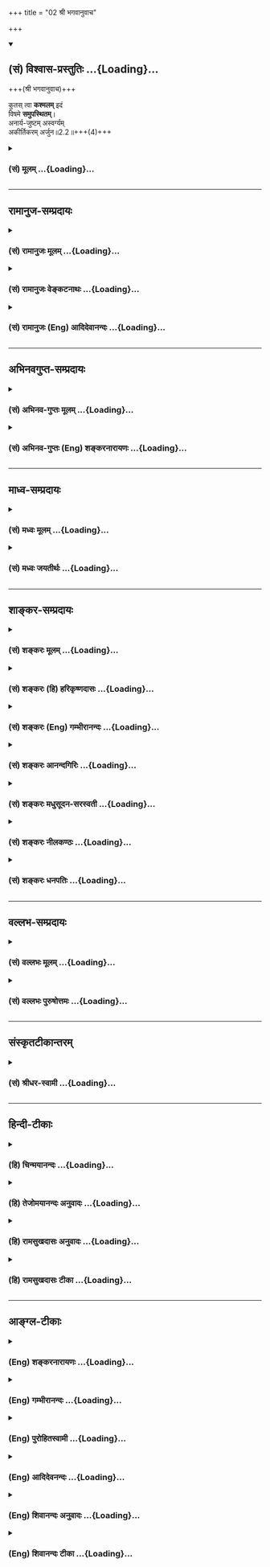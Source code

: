 +++
title = "02 श्री भगवानुवाच"

+++
<div class="js_include" newlevelforh1="2" title="(सं) विश्वास-प्रस्तुतिः" unfilled url="/mahAbhAratam/shlokashaH/06-bhIShma-parva/03-bhagavad-gItA-parva/saMskRtam/vishvAsa-prastutiH/02_sAnkhya-yogaH_sarva-/02_shrI_bhagavAnuvAc.md">
<details open><summary><h2>(सं) विश्वास-प्रस्तुतिः ...{Loading}...</h2></summary>

+++(श्री भगवानुवाच)+++


कुतस् त्वा **कश्मलम्** इदं  
विषमे **समुपस्थितम्**।  
अनार्य-जुष्टम् अस्वर्ग्यम्  
अकीर्तिकरम् अर्जुन॥2.2॥+++(4)+++
</details>
</div>
<div class="js_include collapsed" newlevelforh1="3" title="(सं) मूलम्" unfilled url="/mahAbhAratam/shlokashaH/06-bhIShma-parva/03-bhagavad-gItA-parva/saMskRtam/mUlam/02_sAnkhya-yogaH_sarva-/02_shrI_bhagavAnuvAc.md">
<details><summary><h3>(सं) मूलम् ...{Loading}...</h3></summary>

श्री भगवानुवाच  
कुतस्त्वा कश्मलमिदं विषमे समुपस्थितम्।  
अनार्यजुष्टमस्वर्ग्यमकीर्तिकरमर्जुन।।2.2।।
</details>
</div>


_________________
## रामानुज-सम्प्रदायः
<div class="js_include collapsed" newlevelforh1="3" title="(सं) रामानुजः मूलम्" unfilled url="/mahAbhAratam/shlokashaH/06-bhIShma-parva/03-bhagavad-gItA-parva/saMskRtam/rAmAnujaH/mUlam/02_sAnkhya-yogaH_sarva-/02_shrI_bhagavAnuvAc.md">
<details><summary><h3>(सं) रामानुजः मूलम् ...{Loading}...</h3></summary>

।।2.2।। संजय उवाच श्रीभगवानुवाच एवम् उपविष्टे पार्थे कुतः अयम् अस्थाने
समुत्थितः शोक इति आक्षिप्य तम् इमं विषमस्थं शोकम् अविद्वत्सेवितं
परलोकविरोधिनम् अकीर्तिकरम् अतिक्षुद्रं हृदयदौर्बल्यकृतं परित्यज्य
युद्धाय उत्तिष्ठ इति श्रीभगवान् उवाच।  

</details>
</div>
<div class="js_include collapsed" newlevelforh1="3" title="(सं) रामानुजः वेङ्कटनाथः" unfilled url="/mahAbhAratam/shlokashaH/06-bhIShma-parva/03-bhagavad-gItA-parva/saMskRtam/rAmAnujaH/venkaTanAthaH/02_sAnkhya-yogaH_sarva-/02_shrI_bhagavAnuvAc.md">
<details><summary><h3>(सं) रामानुजः वेङ्कटनाथः ...{Loading}...</h3></summary>

।। 2.2अथ शोकापनोदनविषयो द्वितीयोऽध्याय आरभ्यते।
सञ्जयवाक्याविच्छेदेऽपिसञ्जय उवाच इति
निर्देशोऽध्यायान्तरारम्भरूपतयाऽन्योक्तिशङ्कापरिहाराय। तं तथा इत्यादि
श्लोकत्रयं व्याख्याति एवमिति। विषीदन्तम् इत्यन्तस्य
पूर्वाध्यायोक्तानुवादत्वं सूचयितुंएवमुपविष्टे पार्थे इत्युक्तम्। तथा इति
अस्थान इत्यर्थः। कृपा च आन्तरो विषादः ततः अश्रुपूर्णाकुलेक्षणं
बाह्यशोकेनाप्याविष्टमित्यर्थः। विषीदन्तं पूर्वाध्यायोक्तरीत्या विषादं
प्राप्योविष्टम्। मधुसूदनशब्देन शोकमूलरजस्तमोनिबर्हणत्वं सूचितम्। अस्थाने
इति विषमशब्दोपचरितार्थः। कश्मलमिह मूर्च्छाकल्पः शोकःशोकसंविग्नमानसः 1।47
इति प्रकृतत्वात्। प्रख्यातवंशवीर्यश्रुतादिसूचकाः अर्जुनपार्थपरन्तपेति
शब्दाः कौन्तेयत्वात्त्वयि आक्षेपकाकुगर्भा इत्यभिप्रायेणआक्षिप्य
इत्युक्तम्। कुतः शब्दश्च हेत्वाभासस्य हेतुतां प्रक्षिपन् धिक्कारगर्भः।
परान् तापयतीति परन्तपः। क्लैब्यमिह कातर्यम् तत्हृदयदौर्बल्यशब्देन
विवृतम्। पूर्वश्लोकस्थविशेषणानामप्यत्र
कातर्यत्याज्यताहेतुत्वादर्थतस्तान्यप्यत्र सङ्गमयति तमिमं
विषमस्थमित्यादिना। अतत्त्वेभ्यः आरात् दूरात् याता बुद्धिर्येषां ते
आर्याः विद्वांसः तदन्ये तु अनार्याः। अस्वर्ग्यम् इत्यत्राविशेषात्
स्वर्गशब्दः परलोकमात्रोपलक्षकः। नञश्चात्र विरोधिपरतया
स्वर्ग्यशब्दनिर्दिष्टस्वर्गहेतुविरोधित्वेऽर्थतस्तत्फलविरोधात्परलोकविरोधिनमित्युक्तम्।
क्षुद्रशब्दस्यान्न सङ्कोचकाभावेनापेक्षिकक्षुद्रविषयत्वायोगात्
महत्तरस्यार्जुनस्य तथाविधावस्थापर्यालोचनाच्च काष्ठाप्राप्तं क्षुद्रत्वं
विवक्षितमिति दर्शयितुंअतिक्षुद्रम् इत्युक्तम्। कार्ये कारणोपचार इति वा
कारणत्यागस्य कार्यत्यागार्थतया पूर्वोत्तरश्लोकफलितार्थविवक्षया
वाहृदयदौर्बल्यकृतम् इत्युक्तम् अदृढहृदयत्वकृतमित्यर्थः। परन्तप इत्यनेन
ज्ञापितं प्राकरणिकमर्थमध्याहृत्योक्तंयुद्धायोत्तिष्ठेति।  
  
  
  

</details>
</div>
<div class="js_include collapsed" newlevelforh1="3" title="(सं) रामानुजः (Eng) आदिदेवानन्दः" unfilled url="/mahAbhAratam/shlokashaH/06-bhIShma-parva/03-bhagavad-gItA-parva/saMskRtam/rAmAnujaH/english/AdidevAnandaH/02_sAnkhya-yogaH_sarva-/02_shrI_bhagavAnuvAc.md">
<details><summary><h3>(सं) रामानुजः (Eng) आदिदेवानन्दः ...{Loading}...</h3></summary>

2.1 - 2.3 Sanjaya said - Lord said When Arjuna thus sat, the Lord,
opposing his action, said: 'What is the reason for your misplaced grief;
Arise for battle, abandoning this grief, which has arisen in a critical situation, which can come only in men of wrong understanding, which is an obstacle for reaching heaven, which does not confer fame on you,
which is very mean, and which is caused by faint-heartedness.

</details>
</div>


_________________
## अभिनवगुप्त-सम्प्रदायः
<div class="js_include collapsed" newlevelforh1="3" title="(सं) अभिनव-गुप्तः मूलम्" unfilled url="/mahAbhAratam/shlokashaH/06-bhIShma-parva/03-bhagavad-gItA-parva/saMskRtam/abhinava-guptaH/mUlam/02_sAnkhya-yogaH_sarva-/02_shrI_bhagavAnuvAc.md">
<details><summary><h3>(सं) अभिनव-गुप्तः मूलम् ...{Loading}...</h3></summary>

।।2.2।। कुत इति। आदो लोकव्यवहाराश्रयेणैव भगवान् अर्जुनं प्रतिबोधयति। क्रमात् तु ज्ञानं करिष्यति इत्यतः अनार्यजुष्टमित्याह।  

</details>
</div>
<div class="js_include collapsed" newlevelforh1="3" title="(सं) अभिनव-गुप्तः (Eng) शङ्करनारायणः" unfilled url="/mahAbhAratam/shlokashaH/06-bhIShma-parva/03-bhagavad-gItA-parva/saMskRtam/abhinava-guptaH/english/shankaranArAyaNaH/02_sAnkhya-yogaH_sarva-/02_shrI_bhagavAnuvAc.md">
<details><summary><h3>(सं) अभिनव-गुप्तः (Eng) शङ्करनारायणः ...{Loading}...</h3></summary>

2.2 Kutah etc. To commence with, the Bhagavat exhorts Arjuna just by
following the worldly (common) practice; but, in due course, He will
impart knowledge. Hence He says 'practised by men of low birth'.
Uttering words of ruke such as 'unmanliness' etc., the Bhagavat causes
\[Arjuna\] to know that he misconceives demerit as meritorious :

</details>
</div>


_________________
## माध्व-सम्प्रदायः
<div class="js_include collapsed" newlevelforh1="3" title="(सं) मध्वः मूलम्" unfilled url="/mahAbhAratam/shlokashaH/06-bhIShma-parva/03-bhagavad-gItA-parva/saMskRtam/madhvaH/mUlam/02_sAnkhya-yogaH_sarva-/02_shrI_bhagavAnuvAc.md">
<details><summary><h3>(सं) मध्वः मूलम् ...{Loading}...</h3></summary>

।।2.2।। Sri Madhvacharya did not comment on this sloka. The commentary
starts from 2.11.  
  

</details>
</div>
<div class="js_include collapsed" newlevelforh1="3" title="(सं) मध्वः जयतीर्थः" unfilled url="/mahAbhAratam/shlokashaH/06-bhIShma-parva/03-bhagavad-gItA-parva/saMskRtam/madhvaH/jayatIrthaH/02_sAnkhya-yogaH_sarva-/02_shrI_bhagavAnuvAc.md">
<details><summary><h3>(सं) मध्वः जयतीर्थः ...{Loading}...</h3></summary>

।।2.2।। Sri Jayatirtha did not comment on this sloka. The commentary
starts from 2.11.  
  

</details>
</div>


_________________
## शाङ्कर-सम्प्रदायः
<div class="js_include collapsed" newlevelforh1="3" title="(सं) शङ्करः मूलम्" unfilled url="/mahAbhAratam/shlokashaH/06-bhIShma-parva/03-bhagavad-gItA-parva/saMskRtam/shankaraH/mUlam/02_sAnkhya-yogaH_sarva-/02_shrI_bhagavAnuvAc.md">
<details><summary><h3>(सं) शङ्करः मूलम् ...{Loading}...</h3></summary>

2.2 Sri Sankaracharya did not comment on this sloka. The commentary
starts from 2.10.  
  

</details>
</div>
<div class="js_include collapsed" newlevelforh1="3" title="(सं) शङ्करः (हि) हरिकृष्णदासः" unfilled url="/mahAbhAratam/shlokashaH/06-bhIShma-parva/03-bhagavad-gItA-parva/saMskRtam/shankaraH/hindI/harikRShNadAsaH/02_sAnkhya-yogaH_sarva-/02_shrI_bhagavAnuvAc.md">
<details><summary><h3>(सं) शङ्करः (हि) हरिकृष्णदासः ...{Loading}...</h3></summary>

।।2.2।। No such translation is available. Translation starts from 2.10  
  

</details>
</div>
<div class="js_include collapsed" newlevelforh1="3" title="(सं) शङ्करः (Eng) गम्भीरानन्दः" unfilled url="/mahAbhAratam/shlokashaH/06-bhIShma-parva/03-bhagavad-gItA-parva/saMskRtam/shankaraH/english/gambhIrAnandaH/02_sAnkhya-yogaH_sarva-/02_shrI_bhagavAnuvAc.md">
<details><summary><h3>(सं) शङ्करः (Eng) गम्भीरानन्दः ...{Loading}...</h3></summary>

2.2 Sri Sankaracharya did not comment on this sloka. The commentary
starts from 2.10.

</details>
</div>
<div class="js_include collapsed" newlevelforh1="3" title="(सं) शङ्करः आनन्दगिरिः" unfilled url="/mahAbhAratam/shlokashaH/06-bhIShma-parva/03-bhagavad-gItA-parva/saMskRtam/shankaraH/AnandagiriH/02_sAnkhya-yogaH_sarva-/02_shrI_bhagavAnuvAc.md">
<details><summary><h3>(सं) शङ्करः आनन्दगिरिः ...{Loading}...</h3></summary>

।।2.2।। किं तद्वाक्यमित्यपेक्षायामाह **श्रीभगवानिति।** कुतो हेतोस्त्वा
त्वां सर्वक्षत्रियप्रवरं कश्मलं मलिनं शिष्टगर्हितं युद्धात्पराङ्मुखत्वं
विषमे समयस्थाने समुपस्थितं प्राप्तं अनार्यैः
शास्त्रार्थमविद्वद्भिर्जुष्टं सेवितमस्वर्ग्यं स्वर्गानर्हं
प्रत्यवायकारणमिह चाकीर्तिकरमयशस्करमर्जुननाम्ना प्रख्यातस्य तव
नैतद्युक्तमित्यर्थः।  

</details>
</div>
<div class="js_include collapsed" newlevelforh1="3" title="(सं) शङ्करः मधुसूदन-सरस्वती" unfilled url="/mahAbhAratam/shlokashaH/06-bhIShma-parva/03-bhagavad-gItA-parva/saMskRtam/shankaraH/madhusUdana-sarasvatI/02_sAnkhya-yogaH_sarva-/02_shrI_bhagavAnuvAc.md">
<details><summary><h3>(सं) शङ्करः मधुसूदन-सरस्वती ...{Loading}...</h3></summary>

।।2.2।। तदेव भगवतो वाक्यमवतारयति श्रीभगवानुवाचेति। ऐश्वर्यस्य समग्रस्य
धर्मस्य यशसः श्रियः। वैराग्यस्याथ मोक्षस्य षण्णां भग इतीङ्गना।।
समग्रस्येति प्रत्येकं संबन्धः। मोक्षस्येति तत्साधनस्य ज्ञानस्य। इङ्गना
संज्ञा। एतादृशं समग्रमैश्वर्यादिकं नित्यमप्रतिबन्धेन यत्र वर्तते स
भगवान्। नित्ययोगे मतुप्। तथा उत्पत्तिं च विनाशं च भूतानामागतिं गतिम्।
वेत्ति विद्यामविद्यां च स वाच्यो भगवानिति।। अत्र भूतानामिति प्रत्येकं
संबध्यते। उत्पत्तिविनाशशब्दौ तत्कारणस्याप्युपलक्षकौ। आगतिगती आगामिन्यौ
संपदापदौ। एतादृशो भगवच्छब्दार्थः श्रीवासुदेव एव पर्यवसित इति तथोच्यते
इदं स्वधर्मात्पराङ्मुखत्वं कृपाव्यामोहाश्रुपातादिपुरःसरं कश्मलं
शिष्टगर्हितत्वेन मलिनं विषमे सभये स्थाने त्वा त्वां सर्वक्षत्रियप्रवरं
कुतो हेतोः समुपस्थितं प्राप्तं किं मोक्षेच्छातः किंवा स्वर्गेच्छातः अथवा
कीर्तीच्छात इति किंशब्देनाक्षिप्यते। हेतुत्रयमपि निषेधति
त्रिभिर्विशेषणैरुत्तरार्धेन। आर्यैर्मुमुक्षुभिर्न
जुष्टमसेवितम्। स्वधर्मैराशयशुद्धिद्वारा
मोक्षमिच्छद्भिरपक्वकषायैर्मुमुक्षुभिः कथं स्वधर्मस्त्याज्य इत्यर्थः।
संन्यासाधिकारी तु पक्वकषायोऽग्रे वक्ष्यते। अस्वर्ग्यं
स्वर्गहेतुधर्मविरोधित्वान्न स्वर्गेच्छया सेव्यम्। अकीर्तिकरं
कीर्त्यभावकरमपकीर्तिकरं वा न कीर्तीच्छया सेव्यम्। तथाच मोक्षकामैः
स्वर्गकामैः कीर्तिकामैश्च वर्जनीयम्। तत्काम एव त्वं सेवस इत्यहो
अनुचितचेष्टितं तवेति भावः।  

</details>
</div>
<div class="js_include collapsed" newlevelforh1="3" title="(सं) शङ्करः नीलकण्ठः" unfilled url="/mahAbhAratam/shlokashaH/06-bhIShma-parva/03-bhagavad-gItA-parva/saMskRtam/shankaraH/nIlakaNThaH/02_sAnkhya-yogaH_sarva-/02_shrI_bhagavAnuvAc.md">
<details><summary><h3>(सं) शङ्करः नीलकण्ठः ...{Loading}...</h3></summary>

।।2.2।। अर्जुनमुद्योजयन् श्रीभगवानुवाच **कुत इति।** कश्मलं वैक्लव्यम्।
विषमे युद्धसंकटे। अनार्यैर्भीरुभिर्जुष्टं सेवितं न तु त्वादृशैः शूरैः न
आर्यैर्जुष्टमिति वा। यत्तु आर्यैरजुष्टमिति विग्रहो दर्शितस्तदर्थैक्येऽपि
पदव्युत्क्रमदोषादुपेक्ष्यम्। अतएवास्वर्ग्यमकीर्तिकरं च। हे अर्जुन
स्वच्छस्वभाव तव नैतद्युक्तमिति भावः।  

</details>
</div>
<div class="js_include collapsed" newlevelforh1="3" title="(सं) शङ्करः धनपतिः" unfilled url="/mahAbhAratam/shlokashaH/06-bhIShma-parva/03-bhagavad-gItA-parva/saMskRtam/shankaraH/dhanapatiH/02_sAnkhya-yogaH_sarva-/02_shrI_bhagavAnuvAc.md">
<details><summary><h3>(सं) शङ्करः धनपतिः ...{Loading}...</h3></summary>

।।2.2।। किं तद्वाक्यमित्यत आह श्रीभगवानिति। कुतो हेतोः त्वा त्वां
शूरशिरोमणिमिदं स्वधर्मभूताद्युद्धात्पराङभुखत्वं कश्मलं मलिनं विषमेऽसमये
समुपस्थितं संप्राप्तम्। यतोऽनार्यैर्दुष्टैर्जुष्टं सेवितमतएव
दृष्टादृष्टफलरहितमित्याह। अस्वर्ग्यमकीर्तिकरमिति विशेषणद्वयेन
स्वर्गानर्हं प्रत्यवायजनकत्वात्। अकीर्तिकरमयशस्यं किं मोक्षेच्छातः किंवा
स्वर्गेच्छातः अथवा कीर्तिच्छातः इति किंशब्देनाक्षिप्यते। हेतुत्रयमपि
निषेधयति। त्रिभिर्विशेषणैरुत्तरार्धेन। आर्यैर्मुमुक्षुभिर्न
जुष्टमसेवितमिति केचित् न आर्यैर्जुष्टम्। यत्त्वार्यैरजुष्टमिति विग्रहो
दर्शितस्तत्त्वर्थैक्येऽपि पदव्युत्क्रमदोषादुपेक्ष्यमित्यन्ये
स्वधर्मयुद्धं कुर्वन्मलात्मकं पापं न प्राप्स्यसीति द्योतयन्नाह
**अर्जुनेति।** अर्जुननाम्ना प्रख्यातस्य तव नैतद्युक्तमित्येके। हे
अर्जुन स्वच्छस्वभाव तव नैतद्युक्तमिति भाव इत्यन्ये।  

</details>
</div>


_________________
## वल्लभ-सम्प्रदायः
<div class="js_include collapsed" newlevelforh1="3" title="(सं) वल्लभः मूलम्" unfilled url="/mahAbhAratam/shlokashaH/06-bhIShma-parva/03-bhagavad-gItA-parva/saMskRtam/vallabhaH/mUlam/02_sAnkhya-yogaH_sarva-/02_shrI_bhagavAnuvAc.md">
<details><summary><h3>(सं) वल्लभः मूलम् ...{Loading}...</h3></summary>

।।2.2 2.3।। मोहमधुहन्ता वाक्यं वक्ष्यमाणमुवाच कुतस्त्वेति। विषमे सङ्कटे
हे अर्जुन शुद्धस्वरूप कुत इदं च कश्मलं समुपस्थितम्।  

</details>
</div>
<div class="js_include collapsed" newlevelforh1="3" title="(सं) वल्लभः पुरुषोत्तमः" unfilled url="/mahAbhAratam/shlokashaH/06-bhIShma-parva/03-bhagavad-gItA-parva/saMskRtam/vallabhaH/puruShottamaH/02_sAnkhya-yogaH_sarva-/02_shrI_bhagavAnuvAc.md">
<details><summary><h3>(सं) वल्लभः पुरुषोत्तमः ...{Loading}...</h3></summary>

  
  
।।2.2।। भगवद्वाक्यमेवाह कुतस्त्वोमिति। विषमे असमयेअयं युद्धोत्साहसमयः नतु
दयायाः इत्यस्मिन्समये हे अर्जुन त्वामिदं कश्मलं कुतः समुपस्थितं अयं तव
मोहः कुतः प्राप्तः। स्वेच्छाज्ञानादस्य कश्मलत्वमुक्त भगवता। कश्मलं
विशिनष्टि विशेषणत्रयेण अनार्यजुष्टं न विद्यते आर्यत्वं येषु तैः सेवितम्
अस्वर्ग्यं न विद्यते स्वर्गो यस्मात् तेन धर्मप्रतिपक्षतोक्ता।
अकीर्त्तिकरं कीर्तिनाशकं तेन क्षात्त्रधर्मनाशकत्वेन
कुलधर्मप्रतिपक्षकत्वमुक्तम्।  
  
  
  

</details>
</div>


_________________
## संस्कृतटीकान्तरम्
<div class="js_include collapsed" newlevelforh1="3" title="(सं) श्रीधर-स्वामी" unfilled url="/mahAbhAratam/shlokashaH/06-bhIShma-parva/03-bhagavad-gItA-parva/saMskRtam/shrIdhara-svAmI/02_sAnkhya-yogaH_sarva-/02_shrI_bhagavAnuvAc.md">
<details><summary><h3>(सं) श्रीधर-स्वामी ...{Loading}...</h3></summary>

।।2.2।। तदेव वाक्यमाह। श्रीभगवानुवाच **कुत इति।** कुतो हेतोः त्वा
इति त्वाम्। विषमे संकटे इदं कश्मलं समुपस्थितमयं मोहः प्राप्तः। यत
आर्यैरसेवितम्। अस्वर्ग्यमधर्म्यमयशस्करं च।  

</details>
</div>


_________________
## हिन्दी-टीकाः
<div class="js_include collapsed" newlevelforh1="3" title="(हि) चिन्मयानन्दः" unfilled url="/mahAbhAratam/shlokashaH/06-bhIShma-parva/03-bhagavad-gItA-parva/hindI/chinmayAnandaH/02_sAnkhya-yogaH_sarva-/02_shrI_bhagavAnuvAc.md">
<details><summary><h3>(हि) चिन्मयानन्दः ...{Loading}...</h3></summary>

।।2.2।। अपने आप को आर्य कहलाने वाले एक राजा को युद्धभूमि में इस प्रकार
हतबुद्धि देखकर भगवान् को आश्चर्य हो रहा था। एक सच्चे आर्य अर्थात्
श्रेष्ठ पुरुष का स्वभाव तो यह होता है कि जीवन में आने वाली किसी भी
परिस्थिति में अपने मनसंयम से विचलित न होकर उन परिस्थितियों का कुशलता से
सामना करता है और उनको अपने अनुकूल बना लेता है। समुचित शैली में जीवन यापन
करके अत्यन्त प्रतिकूल और विषम परिस्थितियों को भी आनन्ददायक सफलता में
परिवर्तित किया जा सकता है। यह सब मनुष्य की बुद्धिमत्ता पर निर्भर है कि
वह अपने आप को जीवन के उत्थानपतन में सही दिशा में किस प्रकार ले जाता है।
यहाँ भगवान् अर्जुन के आचरण को अनार्य कहते हैं। आर्य पुरुष जीवन के उच्च
आदर्शों पवित्रता और गरिमा के आह्वान के प्रति सदैव जागरूक और प्रयत्नशील
रहते हैं ।  
अर्जुन की इस शोकाकुल अवस्था को देखकर श्रीकृष्ण को आश्चर्य इसलिये हो रहा
था कि वे दीर्घ काल से अच्छी प्रकार जानते थे और इस प्रकार का शोकमोह
अर्जुन के स्वभाव के सर्वथा विपरीत था। इसीलिये वे यहाँ कहते हैं तुमको इस
विषमस्थल में৷৷.आदि।  
हिन्दुओं का यह विश्वास है कि क्षत्रिय कुल में जन्मे हुये व्यक्ति का
कर्तव्य है धर्म के लिये युद्ध करना और इस प्रकार यदि उसे रणभूमि में प्राण
त्यागना पड़े तो उस वीर को स्वर्ग की प्राप्ति होती है।  

</details>
</div>
<div class="js_include collapsed" newlevelforh1="3" title="(हि) तेजोमयानन्दः अनुवादः" unfilled url="/mahAbhAratam/shlokashaH/06-bhIShma-parva/03-bhagavad-gItA-parva/hindI/tejomayAnandaH/anuvAdaH/02_sAnkhya-yogaH_sarva-/02_shrI_bhagavAnuvAc.md">
<details><summary><h3>(हि) तेजोमयानन्दः अनुवादः ...{Loading}...</h3></summary>

।।2.2।। श्री भगवान् ने कहा -- हे अर्जुन ! तुमको इस विषम स्थल में यह मोह
कहाँ से उत्पन्न हुआ; यह आर्य आचरण के विपरीत न तो स्वर्ग प्राप्ति का
साधन ही है और न कीर्ति कराने वाला ही है।।

</details>
</div>
<div class="js_include collapsed" newlevelforh1="3" title="(हि) रामसुखदासः अनुवादः" unfilled url="/mahAbhAratam/shlokashaH/06-bhIShma-parva/03-bhagavad-gItA-parva/hindI/rAmasukhadAsaH/anuvAdaH/02_sAnkhya-yogaH_sarva-/02_shrI_bhagavAnuvAc.md">
<details><summary><h3>(हि) रामसुखदासः अनुवादः ...{Loading}...</h3></summary>

।।2.2।। श्रीभगवान् बोले (टिप्पणी प₀ 38.1) - हे अर्जुन! इस विषम अवसरपर
तुम्हें यह कायरता कहाँसे प्राप्त हुई, जिसका कि श्रेष्ठ पुरुष सेवन नहीं
करते, जो स्वर्गको देनेवाली नहीं है और कीर्ति करनेवाली भी नहीं है।

</details>
</div>
<div class="js_include collapsed" newlevelforh1="3" title="(हि) रामसुखदासः टीका" unfilled url="/mahAbhAratam/shlokashaH/06-bhIShma-parva/03-bhagavad-gItA-parva/hindI/rAmasukhadAsaH/TIkA/02_sAnkhya-yogaH_sarva-/02_shrI_bhagavAnuvAc.md">
<details><summary><h3>(हि) रामसुखदासः टीका ...{Loading}...</h3></summary>

2.2।।***व्याख्या--*'अर्जुन'--**यह सम्बोधन देनेका तात्पर्य है कि तुम
स्वच्छ, निर्मल अन्तःकरणवाले हो। अतः तुम्हारे स्वभावमें कालुष्य--कायरताका
आना बिलकुल विरुद्ध बात है। फिर यह तुम्हारेमें कैसे आ गयी;  
**'कुतस्त्वा कश्मलमिदं विषमे समुपस्थितम्'--**भगवान् आश्चर्य प्रकट करते
हुए अर्जुनसे कहते हैं कि ऐसे युद्धके मौकेपर तो तुम्हारेमें शूरवीरता,
उत्साह आना चाहिये था, पर इस बेमौकेपर तुम्हारेमें यह कायरता कहाँसे आ
गयी!  
आश्चर्य दो तरहसे होता है--अपने न जाननेके कारण और दूसरेको चेतानेके लिए।
भगवान्का यहाँ जो

</details>
</div>


_________________
## आङ्ग्ल-टीकाः
<div class="js_include collapsed" newlevelforh1="3" title="(Eng) शङ्करनारायणः" unfilled url="/mahAbhAratam/shlokashaH/06-bhIShma-parva/03-bhagavad-gItA-parva/english/shankaranArAyaNaH/02_sAnkhya-yogaH_sarva-/02_shrI_bhagavAnuvAc.md">
<details><summary><h3>(Eng) शङ्करनारायणः ...{Loading}...</h3></summary>

2.2. The Bhagavat said O Arjuna ! At a critical moment, whence did this sinful act come to you which is practised by men of ignoble (low) birth and which is leading to the hell and is inglorious ;

</details>
</div>
<div class="js_include collapsed" newlevelforh1="3" title="(Eng) गम्भीरानन्दः" unfilled url="/mahAbhAratam/shlokashaH/06-bhIShma-parva/03-bhagavad-gItA-parva/english/gambhIrAnandaH/02_sAnkhya-yogaH_sarva-/02_shrI_bhagavAnuvAc.md">
<details><summary><h3>(Eng) गम्भीरानन्दः ...{Loading}...</h3></summary>

2.2 The Blessed Lord said O Arjuna, in this perilous place, whence has come to you this impurity entertained by unenlightened persons, which does not lead to heaven and which brings infamy;

</details>
</div>
<div class="js_include collapsed" newlevelforh1="3" title="(Eng) पुरोहितस्वामी" unfilled url="/mahAbhAratam/shlokashaH/06-bhIShma-parva/03-bhagavad-gItA-parva/english/purohitasvAmI/02_sAnkhya-yogaH_sarva-/02_shrI_bhagavAnuvAc.md">
<details><summary><h3>(Eng) पुरोहितस्वामी ...{Loading}...</h3></summary>

2.2 "The Lord said: My beloved friend! Why yield, just on the eve of battle, to this weakness which does no credit to those who call themselves Aryans, and only brings them infamy and bars against them the gates of heaven;

</details>
</div>
<div class="js_include collapsed" newlevelforh1="3" title="(Eng) आदिदेवनन्दः" unfilled url="/mahAbhAratam/shlokashaH/06-bhIShma-parva/03-bhagavad-gItA-parva/english/AdidevanandaH/02_sAnkhya-yogaH_sarva-/02_shrI_bhagavAnuvAc.md">
<details><summary><h3>(Eng) आदिदेवनन्दः ...{Loading}...</h3></summary>

2.2 The Lord said Whence comes on you this despondency, O Arjuna, in this crisis; It is unift for a noble person. It is disgraceful and it obstructs one's attainment of heaven.

</details>
</div>
<div class="js_include collapsed" newlevelforh1="3" title="(Eng) शिवानन्दः अनुवादः" unfilled url="/mahAbhAratam/shlokashaH/06-bhIShma-parva/03-bhagavad-gItA-parva/english/shivAnandaH/anuvAdaH/02_sAnkhya-yogaH_sarva-/02_shrI_bhagavAnuvAc.md">
<details><summary><h3>(Eng) शिवानन्दः अनुवादः ...{Loading}...</h3></summary>

2.2 The Blessed Lord said Whence is this perilous strait come upon thee,
this dejection which is unworthy of you, disgraceful, and which will close the gates of heaven upon you, O Arjuna;

</details>
</div>
<div class="js_include collapsed" newlevelforh1="3" title="(Eng) शिवानन्दः टीका" unfilled url="/mahAbhAratam/shlokashaH/06-bhIShma-parva/03-bhagavad-gItA-parva/english/shivAnandaH/TIkA/02_sAnkhya-yogaH_sarva-/02_shrI_bhagavAnuvAc.md">
<details><summary><h3>(Eng) शिवानन्दः टीका ...{Loading}...</h3></summary>

2.2 कुतः whence; त्वा upon thee; कश्मलम् dejection; इदम् this; विषमे in perilous strait; समुपस्थितम् comes; अनार्यजुष्टम् unworthy
(unaryanlike); अस्वर्ग्यम् heavenexcluding; अकीर्तिकरम् disgraceful;
अर्जुन O Arjuna.No commentary.

</details>
</div>
